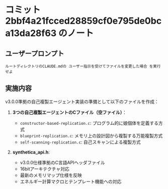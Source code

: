 # コミット 2bbf4a21fcced28859cf0e795de0bca13da28f63 のノート

## ユーザープロンプト

```
ルートディレクトリのCLAUDE.mdの ユーザー指示を受けてファイルを変更した場合 を実行せよ
```

## 実施内容

v3.0.0準拠の自己複製エージェント実装の準備として以下のファイルを作成：

1. **3つの自己複製エージェントのCファイル（空ファイル）**：
   - `constructor-based-replication.c`: プログラム的に娘個体を定義する方式
   - `blueprint-replication.c`: メモリ上の設計図から複製する万能複製方式
   - `self-scanning-replication.c`: 自己スキャンによる複製方式

2. **synthetica_api.h**:
   - v3.0.0仕様準拠のC言語APIヘッダファイル
   - 16bitアーキテクチャ対応
   - 最新のメモリマップ仕様を反映
   - エネルギー計算マクロとテンプレート機能への対応
